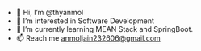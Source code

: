 - 👋 Hi, I’m @thyanmol
- 👀 I’m interested in Software Development
- 🌱 I’m currently learning MEAN Stack and SpringBoot.
- 📫 Reach me anmoljain232606@gmail.com

<!---
thyanmol/thyanmol is a ✨ special ✨ repository because its `README.md` (this file) appears on your GitHub profile.
You can click the Preview link to take a look at your changes.
--->
